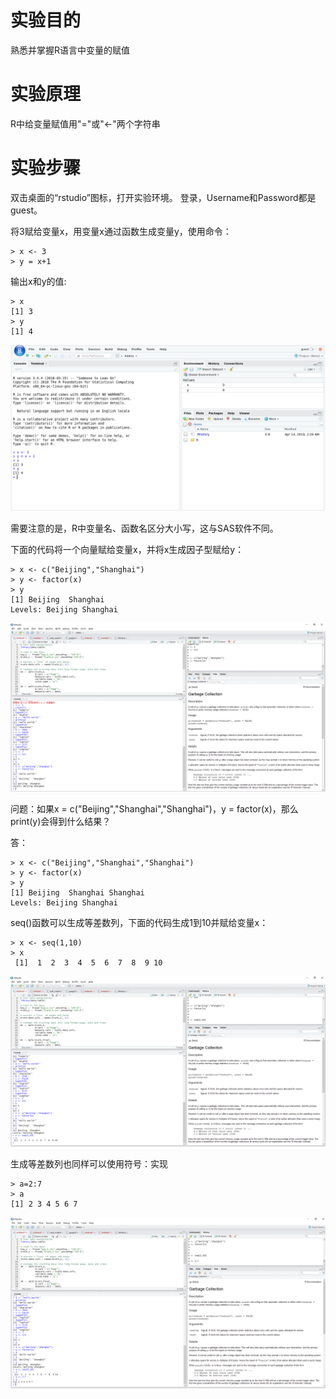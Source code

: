 # 实验目的

熟悉并掌握R语言中变量的赋值

# 实验原理

R中给变量赋值用"="或"&lt;-"两个字符串

# 实验步骤

双击桌面的“rstudio”图标，打开实验环境。
登录，Username和Password都是guest。

将3赋给变量x，用变量x通过函数生成变量y，使用命令：

```
> x <- 3
> y = x+1
```

输出x和y的值:
```
> x 
[1] 3
> y 
[1] 4
```

![](/images/1-1-5-1_new.png)

需要注意的是，R中变量名、函数名区分大小写，这与SAS软件不同。

下面的代码将一个向量赋给变量x，并将x生成因子型赋给y：

```
> x <- c("Beijing","Shanghai")
> y <- factor(x)
> y
[1] Beijing  Shanghai
Levels: Beijing Shanghai
```

![](/images/1-1-5-2.png)

问题：如果x = c("Beijing","Shanghai","Shanghai")，y = factor(x)，那么print(y)会得到什么结果？

答：
```
> x <- c("Beijing","Shanghai","Shanghai")
> y <- factor(x)
> y
[1] Beijing  Shanghai Shanghai
Levels: Beijing Shanghai
```


seq\(\)函数可以生成等差数列，下面的代码生成1到10并赋给变量x：

```
> x <- seq(1,10)
> x
 [1]  1  2  3  4  5  6  7  8  9 10
```

![](/images/1-1-5-3.png)

生成等差数列也同样可以使用符号：实现

```
> a=2:7
> a
[1] 2 3 4 5 6 7
```

![](/images/1-1-5-4.png)
